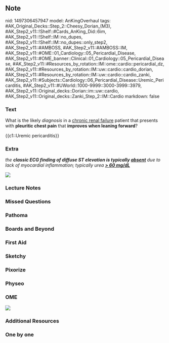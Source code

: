 ## Note
nid: 1497306457947
model: AnKingOverhaul
tags: #AK_Original_Decks::Step_2::Cheesy_Dorian_(M3), #AK_Step2_v11::!Shelf::#Cards_AnKing_Did::6im, #AK_Step2_v11::!Shelf::IM::no_dupes, #AK_Step2_v11::!Shelf::IM::no_dupes::only_step2, #AK_Step2_v11::#AMBOSS, #AK_Step2_v11::#AMBOSS::IM, #AK_Step2_v11::#OME::01_Cardiology::05_Pericardial_Disease, #AK_Step2_v11::#OME_banner::Clinical::01_Cardiology::05_Pericardial_Disease, #AK_Step2_v11::#Resources_by_rotation::IM::ome::cardio::pericardial_dz, #AK_Step2_v11::#Resources_by_rotation::IM::uw::cardio::cardio_dorian, #AK_Step2_v11::#Resources_by_rotation::IM::uw::cardio::cardio_zanki, #AK_Step2_v11::#Subjects::Cardiology::06_Pericardial_Disease::Uremic_Pericarditis, #AK_Step2_v11::#UWorld::1000-9999::3000-3999::3979, #AK_Step2_v11::Original_decks::Dorian::im::uw::cardio, #AK_Step2_v11::Original_decks::Zanki_Step_2::IM::Cardio
markdown: false

### Text
What is the likely <i>diagnosis</i> in a <u>chronic renal
failure</u> patient that presents with <b>pleuritic chest pain</b>
that <b>improves when leaning forward</b>?
<div>
  {{c1::Uremic pericarditis}}
</div>

### Extra
<i>the <b>classic ECG finding of diffuse ST elevation is typically
<u>absent</u></b> due to lack of myocardial inflammation; typically
urea <b><u>> 60 mg/dL</u></b></i>
<div>
  <div>
    <i><img src="ha!.png"></i>
  </div>
</div>

### Lecture Notes


### Missed Questions


### Pathoma


### Boards and Beyond


### First Aid


### Sketchy


### Pixorize


### Physeo


### OME
<div class="ome-widget">
  <a href=
  "https://onlinemeded.org/spa/cardiology/pericardial-disease/acquire?ref=anki">
  <img src="_OME_AnkiFlashcards_Lesson_1.png"></a>
</div>

### Additional Resources


### One by one

